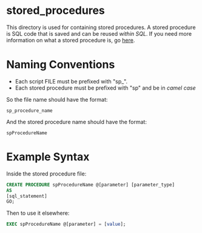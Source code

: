 # stored_procedures
This directory is used for containing stored procedures. A stored procedure is SQL code that is saved and can be reused *within SQL*.
If you need more information on what a stored procedure is, go [here](https://www.w3schools.com/sql/sql_stored_procedures.asp).

# Naming Conventions
- Each script FILE must be prefixed with "sp_".
- Each stored procedure must be prefixed with "sp" and be in *camel case*

So the file name should have the format:
```
sp_procedure_name
```

And the stored procedure name should have the format:
```
spProcedureName
```

# Example Syntax
Inside the stored procedure file:
```sql
CREATE PROCEDURE spProcedureName @[parameter] [parameter_type]
AS
[sql_statement]
GO;
```

Then to use it elsewhere:
```sql
EXEC spProcedureName @[parameter] = [value];
```